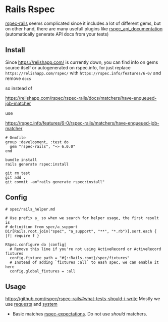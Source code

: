 # Rails Rspec

[rspec-rails](https://github.com/rspec/rspec-rails) seems complicated since it
includes a lot of different gems, but on other hand, there are many usefull
plugins like
[rspec_api_documentation](https://github.com/zipmark/rspec_api_documentation)
(automatically generate API docs from your tests)

## Install

Since <https://relishapp.com/> is currently down, you can find info on gems
source itself or autogenerated on rspec.info, for just replace
`https://relishapp.com/rspec/` with `https://rspec.info/features/6-0/` and
remove `docs`

so instead of

https://relishapp.com/rspec/rspec-rails/docs/matchers/have-enqueued-job-matcher

use

https://rspec.info/features/6-0/rspec-rails/matchers/have-enqueued-job-matcher

```
# Gemfile
group :development, :test do
  gem "rspec-rails", "~> 6.0.0"
end

bundle install
rails generate rspec:install

git rm test
git add .
git commit -am"rails generate rspec:install"
```

## Config

```
# spec/rails_helper.md

# Use prefix a_ so when we search for helper usage, the first result is
# definition from spec/a_support
Dir[Rails.root.join("spec", "a_support", "**", "*.rb")].sort.each { |f| require f }

RSpec.configure do |config|
  # Remove this line if you're not using ActiveRecord or ActiveRecord fixtures
  config.fixture_path = "#{::Rails.root}/spec/fixtures"
  # Instead of adding `fixtures :all` to eash spec, we can enable it here
  config.global_fixtures = :all
```

## Usage

<https://github.com/rspec/rspec-rails#what-tests-should-i-write>
Mostly we use
[requests](https://rspec.info/features/6-0/rspec-rails/request-specs/request-spec/) and [system](https://rspec.info/features/6-0/rspec-rails/system-specs/system-specs/)

* Basic matches [rspec-expectations](https://rspec.info/features/3-12/rspec-expectations/built-in-matchers/). Do not use *should* matchers.

